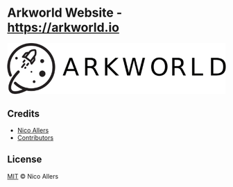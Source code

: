 # Arkworld Website - https://arkworld.io

![arkworld.io](_resources/img/logo.png)

## Credits
* [Nico Allers](https://github.com/reconnico)
* [Contributors](https://github.com/reconnico/arkworld-website/graphs/contributors)

## License

[MIT](LICENSE) © Nico Allers